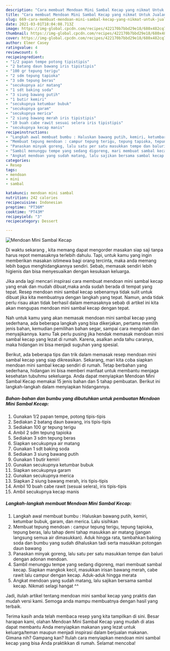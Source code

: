 ```yaml
---
description: "Cara membuat Mendoan Mini Sambal Kecap yang nikmat Untuk Jualan"
title: "Cara membuat Mendoan Mini Sambal Kecap yang nikmat Untuk Jualan"
slug: 669-cara-membuat-mendoan-mini-sambal-kecap-yang-nikmat-untuk-jualan
date: 2021-03-01T18:04:08.713Z
image: https://img-global.cpcdn.com/recipes/422170b7bbd29e18/680x482cq70/mendoan-mini-sambal-kecap-foto-resep-utama.jpg
thumbnail: https://img-global.cpcdn.com/recipes/422170b7bbd29e18/680x482cq70/mendoan-mini-sambal-kecap-foto-resep-utama.jpg
cover: https://img-global.cpcdn.com/recipes/422170b7bbd29e18/680x482cq70/mendoan-mini-sambal-kecap-foto-resep-utama.jpg
author: Elmer Casey
ratingvalue: 4
reviewcount: 6
recipeingredient:
- "1/2 papan tempe potong tipistipis"
- "2 batang daun bawang iris tipistipis"
- "100 gr tepung terigu"
- "2 sdm tepung tapioka"
- "3 sdm tepung beras"
- "secukupnya air matang"
- "1 sdt baking soda"
- "3 siung bawang putih"
- "1 butir kemiri"
- "secukupnya ketumbar bubuk"
- "secukupnya garam"
- "secukupnya merica"
- "2 siung bawang merah iris tipistipis"
- "10 buah cabe rawit sesuai selera iris tipistipis"
- "secukupnya kecap manis"
recipeinstructions:
- "Langkah awal membuat bumbu : Haluskan bawang putih, kemiri, ketumbar bubuk, garam, dan merica. Lalu sisihkan"
- "Membuat tepung mendoan : campur tepung terigu, tepung tapioka, tepung beras, lalu tahap demi tahap masukkan air matang (jangan langsung semua air dimasukkan). Aduk hingga rata, tambahkan baking soda dan bumbu yang sudah dihaluskan tadi serta masukkan potongan daun bawang"
- "Panaskan minyak goreng, lalu satu per satu masukkan tempe dan baluri dengan adonan mendoan."
- "Sambil menunggu tempe yang sedang digoreng, mari membuat sambal kecap. Siapkan mangkok kecil, masukkan irisan bawang merah, cabe rawit lalu campur dengan kecap. Aduk-aduk hingga merata"
- "Angkat mendoan yang sudah matang, lalu sajikan bersama sambal kecap. Nikmati selagi hangat ^^"
categories:
- Resep
tags:
- mendoan
- mini
- sambal

katakunci: mendoan mini sambal 
nutrition: 242 calories
recipecuisine: Indonesian
preptime: "PT36M"
cooktime: "PT43M"
recipeyield: "3"
recipecategory: Dessert

---
```



![Mendoan Mini Sambal Kecap](https://img-global.cpcdn.com/recipes/422170b7bbd29e18/680x482cq70/mendoan-mini-sambal-kecap-foto-resep-utama.jpg)

Di waktu  sekarang , kita memang dapat mengorder masakan siap saji tanpa harus repot memasaknya terlebih dahulu. Tapi, untuk kamu yang ingin memberikan masakan istimewa bagi orang tercinta, maka anda memang lebih bagus menghidangkannya sendiri. Sebab, memasak sendiri lebih higienis dan bisa menyesuaikan dengan kesukaan keluarga.

Jika anda lagi mencari inspirasi cara membuat mendoan mini sambal kecap yang enak dan mudah dibuat,maka anda sudah berada di tempat yang tepat. Resep mendoan mini sambal kecap  sebenarnya tidak sulit untuk dibuat jika kita membuatnya dengan langkah yang tepat. Namun, anda tidak perlu risau akan tidak berhasil dalam memasaknya 
sebab di artikel ini kita akan mengupas mendoan mini sambal kecap dengan tepat.  



Nah untuk kamu yang akan memasak mendoan mini sambal kecap yang sederhana, ada beberapa langkah yang bisa dikerjakan, pertama memilih jenis bahan, kemudian pemilihan bahan segar, sampai cara mengolah dan menyajikannya. kamu Tak perlu pusing jika hendak memasak mendoan mini sambal kecap yang lezat di rumah. Karena, asalkan anda  tahu caranya, maka hidangan ini bisa menjadi suguhan yang spesial.

Berikut, ada beberapa tips dan trik dalam memasak resep mendoan mini sambal kecap yang siap dikreasikan. Sekarang, mari kita coba siapkan mendoan mini sambal kecap sendiri di rumah. Tetap berbahan yang sederhana, hidangan ini bisa memberi manfaat untuk membantu menjaga kesehatan tubuhmu sekeluarga. Anda dapat menyiapkan Mendoan Mini Sambal Kecap memakai 15 jenis bahan dan 5 tahap pembuatan. Berikut ini langkah-langkah dalam menyiapkan hidangannya.

<!--inarticleads1-->

##### Bahan-bahan dan bumbu yang dibutuhkan untuk pembuatan Mendoan Mini Sambal Kecap:

1. Gunakan 1/2 papan tempe, potong tipis-tipis
1. Sediakan 2 batang daun bawang, iris tipis-tipis
1. Sediakan 100 gr tepung terigu
1. Ambil 2 sdm tepung tapioka
1. Sediakan 3 sdm tepung beras
1. Siapkan secukupnya air matang
1. Gunakan 1 sdt baking soda
1. Sediakan 3 siung bawang putih
1. Gunakan 1 butir kemiri
1. Gunakan secukupnya ketumbar bubuk
1. Siapkan secukupnya garam
1. Gunakan secukupnya merica
1. Siapkan 2 siung bawang merah, iris tipis-tipis
1. Ambil 10 buah cabe rawit (sesuai selera), iris tipis-tipis
1. Ambil secukupnya kecap manis




<!--inarticleads2-->

##### Langkah-langkah membuat Mendoan Mini Sambal Kecap:

1. Langkah awal membuat bumbu : Haluskan bawang putih, kemiri, ketumbar bubuk, garam, dan merica. Lalu sisihkan
1. Membuat tepung mendoan : campur tepung terigu, tepung tapioka, tepung beras, lalu tahap demi tahap masukkan air matang (jangan langsung semua air dimasukkan). Aduk hingga rata, tambahkan baking soda dan bumbu yang sudah dihaluskan tadi serta masukkan potongan daun bawang
1. Panaskan minyak goreng, lalu satu per satu masukkan tempe dan baluri dengan adonan mendoan.
1. Sambil menunggu tempe yang sedang digoreng, mari membuat sambal kecap. Siapkan mangkok kecil, masukkan irisan bawang merah, cabe rawit lalu campur dengan kecap. Aduk-aduk hingga merata
1. Angkat mendoan yang sudah matang, lalu sajikan bersama sambal kecap. Nikmati selagi hangat ^^




Jadi, itulah artikel tentang  mendoan mini sambal kecap  yang praktis dan mudah versi kami. Semoga anda mampu membuatnya dengan hasil yang terbaik. 

Terima kasih anda telah membaca resep yang kita tampilkan di sini. Besar harapan kami, olahan  Mendoan Mini Sambal Kecap yang mudah di atas dapat membantu Anda menyiapkan makanan yang lezat untuk keluarga/teman maupun menjadi inspirasi dalam berjualan makanan. Gimana nih? Gampang kan? Itulah cara menyiapkan mendoan mini sambal kecap yang bisa Anda praktikkan di rumah. Selamat mencoba!

